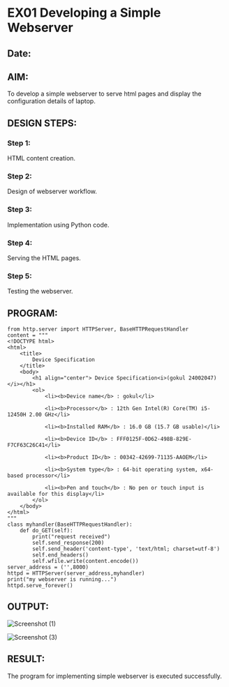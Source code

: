 # EX01 Developing a Simple Webserver
## Date:

## AIM:
To develop a simple webserver to serve html pages and display the configuration details of laptop.

## DESIGN STEPS:
### Step 1: 
HTML content creation.

### Step 2:
Design of webserver workflow.

### Step 3:
Implementation using Python code.

### Step 4:
Serving the HTML pages.

### Step 5:
Testing the webserver.

## PROGRAM:
```
from http.server import HTTPServer, BaseHTTPRequestHandler
content = """
<!DOCTYPE html>
<html>
    <title>
        Device Specification
    </title>
    <body>
        <h1 align="center"> Device Specification<i>(gokul 24002047)</i></h1>
        <ol>
            <li><b>Device name</b> : gokul</li>

            <li><b>Processor</b> : 12th Gen Intel(R) Core(TM) i5-12450H 2.00 GHz</li>

            <li><b>Installed RAM</b> : 16.0 GB (15.7 GB usable)</li>

            <li><b>Device ID</b> : FFF0125F-0D62-498B-829E-F7CF63C26C41</li>

            <li><b>Product ID</b> : 00342-42699-71135-AAOEM</li>

            <li><b>System type</b> : 64-bit operating system, x64-based processor</li>

            <li><b>Pen and touch</b> : No pen or touch input is available for this display</li>
        </ol>
    </body>
</html>
"""
class myhandler(BaseHTTPRequestHandler):
    def do_GET(self):
        print("request received")
        self.send_response(200)
        self.send_header('content-type', 'text/html; charset=utf-8')
        self.end_headers()
        self.wfile.write(content.encode())
server_address = ('',8000)
httpd = HTTPServer(server_address,myhandler)
print("my webserver is running...")
httpd.serve_forever()
```

## OUTPUT:
![Screenshot (1)](https://github.com/user-attachments/assets/935bfa2c-b1d6-4f67-8a5c-db59259ade56)

![Screenshot (3)](https://github.com/user-attachments/assets/dbc704e8-c128-4d91-afd9-e669dd61c35e)


## RESULT:
The program for implementing simple webserver is executed successfully.
